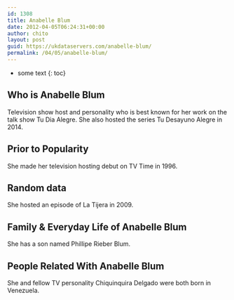 ```yaml
---
id: 1308
title: Anabelle Blum
date: 2012-04-05T06:24:31+00:00
author: chito
layout: post
guid: https://ukdataservers.com/anabelle-blum/
permalink: /04/05/anabelle-blum/
---
```


* some text
{: toc}


## Who is  Anabelle Blum
                  
                  
                  
Television show host and personality who is best known for her work on the talk show Tu Dia Alegre. She also hosted the series Tu Desayuno Alegre in 2014.
                  
                
                
                
## Prior to Popularity 
                  
                  
                  
She made her television hosting debut on TV Time in 1996.
                  
                
                
                
## Random data 
                  
                  
                  
She hosted an episode of La Tijera in 2009.
                  
                
                
                
## Family & Everyday Life of Anabelle Blum
                  
                  
                  
She has a son named Phillipe Rieber Blum.
                  
                
                
                
## People Related With  Anabelle Blum
                  
                  
                  
She and fellow TV personality Chiquinquira Delgado were both born in Venezuela. 
                  
                
              
            
          
          
          
    
    
  
